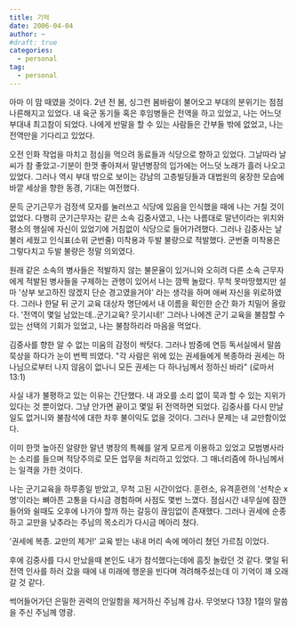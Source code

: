 ```yaml
---
title: 기억
date: 2006-04-04
author: ~
#draft: true
categories:
  - personal
tag:
  - personal
---
```




아마 이 맘 때였을 것이다.
2년 전 봄, 싱그런 봄바람이 불어오고 부대의 분위기는 점점 나른해지고 있었다. 내 육군 동기들 혹은 후임병들은 전역을 하고 있었고, 나는 어느덧 부대내 최고참이 되었다. 나에게 반말을 할 수 있는 사람들은 간부들 밖에 없었고, 나는 전역만을 기다리고 있었다.

오전 인화 작업을 마치고 점심을 먹으려 동료들과 식당으로 향하고 있었다. 그날따라 날씨가 참 좋았고-기분이 한껏 좋아져서 말년병장의 입가에는 어느덧 노래가 흘러 나오고 있었다. 그러나 역시 부대 밖으로 보이는 강남의 고층빌딩들과 대법원의 웅장한 모습에 바깥 세상을 향한 동경, 기대는 여전했다.

문득 군기근무가 검정색 모자를 눌러쓰고 식당에 있음을 인식했을 때에 나는 거칠 것이 없었다. 다행히 군기근무자는 같은 소속 김중사였고, 나는 나름대로 말년이라는 위치와 평소의 행실에 자신이 있었기에 거침없이 식당으로 들어가려했다. 그러나 김중사는 날 불러 세웠고 인식표(소위 군번줄) 미착용과 두발 불량으로 적발했다. 군번줄 미착용은 그렇다치고 두발 불량은 정말 의외였다.

원래 같은 소속의 병사들은 적발하지 않는 불문율이 있거니와 오히려 다른 소속 근무자에게 적발된 병사들을 구제하는 관행이 있어서 나는 깜짝 놀랐다. 무척 못마땅했지만 설마 '상부 보고하진 않겠지 단순 경고였을거야' 라는 생각을 하며 애써 자신을 위로하였다. 그러나 한달 뒤 군기 교육 대상자 명단에서 내 이름을 확인한 순간 화가 치밀어 올랐다. '전역이 몇일 남았는데..군기교육? 웃기시네!' 그러나 나에겐 군기 교육을 불참할 수 있는 선택의 기회가 있었고, 나는 불참하리라 마음을 먹었다.

김중사를 향한 알 수 없는 미움의 감정이 싹텃다. 그러나 밤중에 연등 독서실에서 말씀 묵상을 하다가 눈이 번쩍 띄였다. 
"각 사람은 위에 있는 권세들에게 복종하라 권세는 하나님으로부터 나지 않음이 없나니 모든 권세는 다 하나님께서 정하신 바라" (로마서13:1)

사실 내가 불평하고 있는 이유는 간단했다. 내 과오를 소리 없이 묵과 할 수 있는 지위가 있다는 것 뿐이었다. 그냥 안가면 끝이고 몇일 뒤 전역하면 되었다. 김중사를 다시 만날 일도 없거니와 불참석에 대한 차후 불이익도 없을 것이다. 그러나 문제는 내 교만함이었다.

이미 한껏 높아진 알량한 말년 병장의 특혜를 알게 모르게 이용하고 있었고 모범병사라는 소리를 들으며 적당주의로 모든 업무을 처리하고 있었다. 그 매너리즘에 하나님께서는 일격을 가한 것이다. 

나는 군기교육을 하루종일 받았고, 무척 고된 시간이었다. 훈련소, 유격훈련의 '선착순 x명'이라는 뼈아픈 고통을 다시금 경험하며 사점도 몇번 느꼈다. 점심시간 내무실에 잠깐 들어와 쉴때도 오후에 나가야 할까 하는 갈등이 끊임없이 존재했다. 그러나 권세에 순종하고 교만을 낮추라는 주님의 목소리가 다시금 메아리 쳤다.

'권세에 복종. 교만의 제거!' 교육 받는 내내 머리 속에 메아리 쳤던 가르침 이었다.

후에 김중사를 다시 만났을때 본인도 내가 참석했다는데에 흠짓 놀랐던 것 같다. 몇일 뒤 전역 인사를 하러 갔을 때에 내 미래에 행운을 빈다며 격려해주셨는데 이 기억이 꽤 오래 갈 것 같다. 

썩어들어가던 은밀한 권력의 안일함을 제거하신 주님께 감사.
무엇보다 13장 1절의 말씀을 주신 주님께 영광.


 







